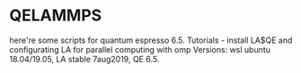 # QELAMMPS
here're some scripts for quantum espresso 6.5.
Tutorials - install LA$QE and configurating LA for parallel computing with omp
Versions:
wsl ubuntu 18.04/19.05,
LA stable 7aug2019,
QE 6.5.
